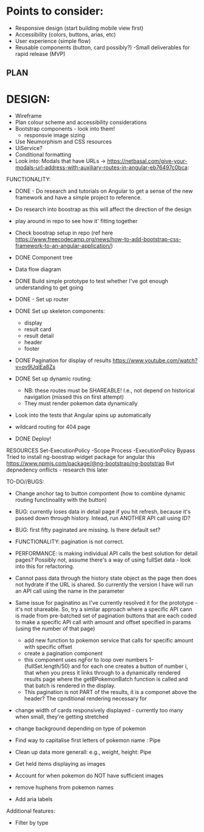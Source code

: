 # Points to consider:
- Responsive design (start building mobile view first)
- Accessibility (colors, buttons, arias, etc) 
- User experience (simple flow)
- Reusable components (button, card possibly?)
-Small deliverables for rapid release (MVP)


## PLAN

# DESIGN: 
- Wireframe
- Plan colour scheme and accessibility considerations
- Bootstrap components - look into them!
    - responsvie image sizing
- Use Neumorphism and CSS  resources
- UiService?
- Conditional formatting 
- Look into: Modals that have URLs -> https://netbasal.com/give-your-modals-url-address-with-auxiliary-routes-in-angular-eb76497c0bca:


FUNCTIONALITY:
- DONE - Do research and tutorials on Angular to get a sense of the new framework and have a simple project to reference.
- Do research into boostrap as this will affect the direction of the design 
- play around in repo to see how it' fitting together
- Check boostrap setup in repo (ref here https://www.freecodecamp.org/news/how-to-add-bootstrap-css-framework-to-an-angular-application/)
- DONE Component tree
- Data flow diagram 
- DONE Build simple prototype to test whether I've got enough understanding to get going
- DONE - Set up router
- DONE Set up skeleton components:
    - display
    - result card
    - result detail
    - header
    - footer
- DONE Pagination for display of results https://www.youtube.com/watch?v=ov9UqIEa8Zs 
- DONE Set up dynamic routing:
    - NB: these routes must be SHAREABLE! I.e., not depend on historical navigation (missed this on first attempt)
    - They must render pokemon data dynamically 
    
- Look into the tests that Angular spins up automatically
- wildcard routing for 404 page
- DONE Deploy!


RESOURCES
Set-ExecutionPolicy -Scope Process -ExecutionPolicy Bypass
Tried to install ng-boostrap widget package for angular this https://www.npmjs.com/package/@ng-bootstrap/ng-bootstrap But depnedency onflicts - research this later

TO-DO//BUGS:
- Change anchor tag to button compontent (how to combine dynamic routing functinoality with the button)
- BUG: currently loses data in detail page if you hit refresh, because it's passed down through history. Intead, run ANOTHER API call using ID?
- BUG: first fifty paginated are missing. Is there default set?
- FUNCTIONALITY: pagination is not correct. 
- PERFORMANCE: is making individual API calls the best solution for detail pages? Possibly not, assume there's a way of using fullSet data - look into this for refactoring. 



- Cannot pass data through the history state object as the page then does not hydrate if the URL is shared. So currently the version I have will run an API call using the name in the parameter

- Same issue for paginatino as I've currently resolved it for the prototype - it's not shareable. So, try a similar approach where a specific API cann is made from  pre-batched set of pagination buttons that are each coded to make a specific API call with amount and offset specified in params (using the number of that page) 
    - add new function to pokemon service that calls for specific amount with specific offset
    - create a pagination component
    - this component uses ngFor to loop over numbers 1-(fullSet.length/50) and for each one creates a button of number i, that when you press it links through to a dynamically rendered results page where the getBPokemonBatch function is called and that batch is rendered in the display.
    - This pagination is not PART of the results, it is a componet above the header? The cpnditional rendering necessary for 


- change width of cards responsively displayed - currently too many when small, they're getting stretched
- change background depending on type of pokemon
- Find way to capitalise first letters of pokemon name : Pipe
- Clean up data more generall: e.g., weight, height: Pipe
- Get held items displaying as images
- Account for when pokemon do NOT have sufficient images
- remove huphens from pokemon names
- Add aria labels 

Additional features:
- Filter by type
